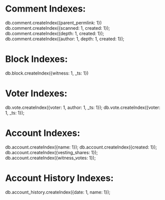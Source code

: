 # Comment Indexes:
db.comment.createIndex({parent_permlink: 1})
db.comment.createIndex({scanned: 1, created: 1});
db.comment.createIndex({depth: 1, created: 1});
db.comment.createIndex({author: 1, depth: 1, created: 1});

# Block Indexes:
db.block.createIndex({witness: 1, _ts: 1})

# Voter Indexes:
db.vote.createIndex({voter: 1, author: 1, _ts: 1});
db.vote.createIndex({voter: 1, _ts: 1});

# Account Indexes:
db.account.createIndex({name: 1});
db.account.createIndex({created: 1});
db.account.createIndex({vesting_shares: 1});
db.account.createIndex({witness_votes: 1});

# Account History Indexes:
db.account_history.createIndex({date: 1, name: 1});


